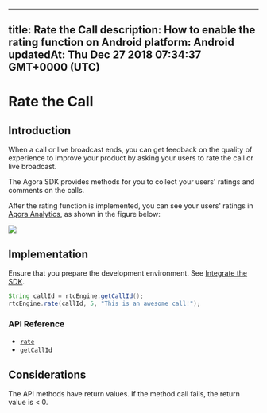 
---
title: Rate the Call
description: How to enable the rating function on Android
platform: Android
updatedAt: Thu Dec 27 2018 07:34:37 GMT+0000 (UTC)
---
# Rate the Call
## Introduction

When a call or live broadcast ends, you can get feedback on the quality of experience to improve your product by asking your users to rate the call or live broadcast.

The Agora SDK provides methods for you to collect your users' ratings and comments on the calls.

After the rating function is implemented, you can see your users' ratings in [Agora Analytics](../../en/Audio%20Broadcast/aa_guide.md), as shown in the figure below:

![](https://web-cdn.agora.io/docs-files/1545801217929)

## Implementation
Ensure that you prepare the development environment. See [Integrate the SDK](../../en/Audio%20Broadcast/android_audio.md).

```java
String callId = rtcEngine.getCallId();
rtcEngine.rate(callId, 5, "This is an awesome call!");
```

### API Reference

- [`rate`](https://docs.agora.io/en/Audio%20Broadcast/API%20Reference/java/classio_1_1agora_1_1rtc_1_1_rtc_engine.html#ab7083355af531cc43d455024bd1f7662)
- [`getCallId`](https://docs.agora.io/en/Audio%20Broadcast/API%20Reference/java/classio_1_1agora_1_1rtc_1_1_rtc_engine.html#aa4d80e8de0e8ae4d2fd3f153945d289f)

## Considerations

The API methods have return values. If the method call fails, the return value is < 0.

